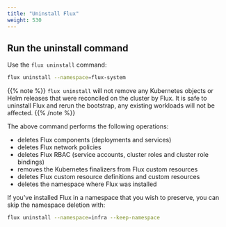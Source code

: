 ```yaml
---
title: "Uninstall Flux"
weight: 530
---
```


## Run the uninstall command

Use the ``flux uninstall`` command:

```bash
flux uninstall --namespace=flux-system
```

{{% note %}}
`flux uninstall` will not remove any Kubernetes objects
or Helm releases that were reconciled on the cluster by Flux.
It is safe to uninstall Flux and rerun the bootstrap, any existing workloads
will not be affected.
{{% /note %}}

The above command performs the following operations:

- deletes Flux components (deployments and services)
- deletes Flux network policies
- deletes Flux RBAC (service accounts, cluster roles and cluster role bindings)
- removes the Kubernetes finalizers from Flux custom resources
- deletes Flux custom resource definitions and custom resources
- deletes the namespace where Flux was installed

If you've installed Flux in a namespace that you wish to preserve, you
can skip the namespace deletion with:

```bash
flux uninstall --namespace=infra --keep-namespace
```


